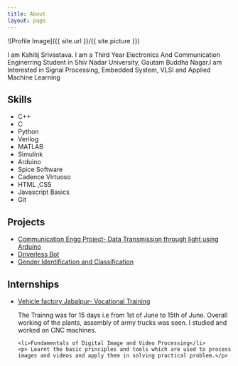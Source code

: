 ```yaml
---
title: About
layout: page
---
```

![Profile Image]({{ site.url }}/{{ site.picture }})

<p>I am Kshitij Srivastava. I am a Third Year Electronics And Communication Enginerring Student in Shiv Nadar University, Gautam Buddha Nagar.I am Interested in Signal Processing, Embedded System, VLSI and Applied Machine Learning  </p>

<p></p>

<h2>Skills</h2>

<ul class="skill-list">
	<li>C++</li>
	<li>C</li>
	<li>Python</li>
	<li>Verilog</li>
	<li>MATLAB</li>
	<li>Simulink</li>
	<li>Arduino</li>
	<li>Spice Software</li>
	<li>Cadence Virtuoso</li>
	<li>HTML ,CSS</li>
	<li>Javascript Basics</li>
	<li>Git</li>
</ul>

<h2>Projects</h2>

<ul>
	<li><a href="https://github.com/">Communication Engg Project- Data Transmission through light using Arduino</a></li>
	<li><a href="https://github.com/">Driverless Bot</a></li>
	<li><a href="https://github.com/">Gender Identification and Classification</a></li>
</ul>

<h2>Internships</h2>

<ul>
	<li><a href="https://www.dropbox.com/s/inr1936pt1g87yp/Kshitij%20Summer%20Trg%202017.jpg?dl=0">Vehicle factory Jabalpur- Vocational Training</a></li>
	<p>The Trainng was for 15 days i.e from 1st of June to 15th of June. Overall working of the plants, assembly of army trucks was seen. I studied and worked on CNC machines.</p>
	
	<li>Fundamentals of Digital Image and Video Processing</li>
	<p> Learnt the basic principles and tools which are used to process images and videos and apply them in solving practical problem.</p>
</ul>
